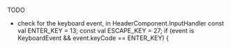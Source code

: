 TODO
- check for the keyboard event, in HeaderComponent.InputHandler
const val ENTER_KEY = 13;
const val ESCAPE_KEY = 27;
if (event is KeyboardEvent && event.keyCode == ENTER_KEY) {
